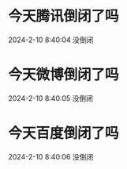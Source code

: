 # 今天腾讯倒闭了吗

2024-2-10 8:40:04 没倒闭

# 今天微博倒闭了吗

2024-2-10 8:40:05 没倒闭

# 今天百度倒闭了吗

2024-2-10 8:40:06 没倒闭

